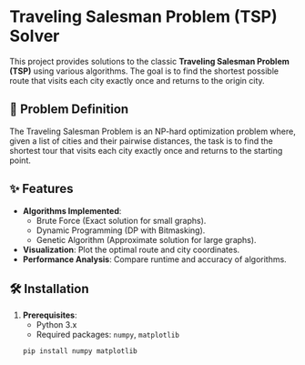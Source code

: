 # Traveling Salesman Problem (TSP) Solver

This project provides solutions to the classic **Traveling Salesman Problem (TSP)** using various algorithms. The goal is to find the shortest possible route that visits each city exactly once and returns to the origin city.

## 📌 Problem Definition
The Traveling Salesman Problem is an NP-hard optimization problem where, given a list of cities and their pairwise distances, the task is to find the shortest tour that visits each city exactly once and returns to the starting point.

## ✨ Features
- **Algorithms Implemented**:
  - Brute Force (Exact solution for small graphs).
  - Dynamic Programming (DP with Bitmasking).
  - Genetic Algorithm (Approximate solution for large graphs).
- **Visualization**: Plot the optimal route and city coordinates.
- **Performance Analysis**: Compare runtime and accuracy of algorithms.

## 🛠 Installation
1. **Prerequisites**:
   - Python 3.x
   - Required packages: `numpy`, `matplotlib`
   ```bash
   pip install numpy matplotlib
   
